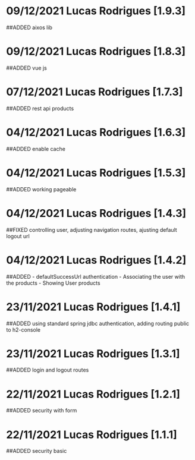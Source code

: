 
# 09/12/2021 Lucas Rodrigues [1.9.3]
##ADDED aixos lib

# 09/12/2021 Lucas Rodrigues [1.8.3]
##ADDED vue js

# 07/12/2021 Lucas Rodrigues [1.7.3]
##ADDED rest api products


# 04/12/2021 Lucas Rodrigues [1.6.3]
##ADDED enable cache

# 04/12/2021 Lucas Rodrigues [1.5.3]
##ADDED working pageable

# 04/12/2021 Lucas Rodrigues [1.4.3]
##FIXED 
controlling user, adjusting navigation routes, ajusting default logout url

# 04/12/2021 Lucas Rodrigues [1.4.2]
##ADDED 
	- defaultSuccessUrl authentication
	- Associating the user with the products
	- Showing User products

# 23/11/2021 Lucas Rodrigues [1.4.1]
##ADDED using standard spring jdbc authentication, adding routing public to h2-console

# 23/11/2021 Lucas Rodrigues [1.3.1]
##ADDED login and logout routes

# 22/11/2021 Lucas Rodrigues [1.2.1]
##ADDED security with form

# 22/11/2021 Lucas Rodrigues [1.1.1]
##ADDED security basic